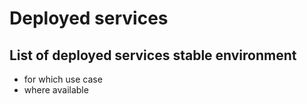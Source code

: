 # Deployed services

## List of deployed services stable environment

* for which use case
* where available
